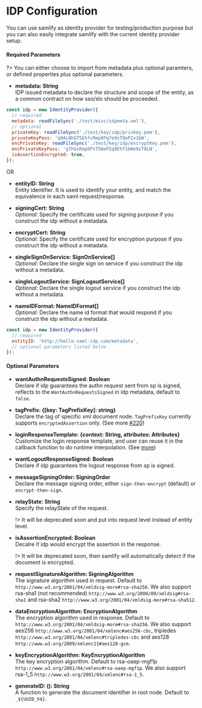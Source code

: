# IDP Configuration

You can use samlify as identity provider for testing/production purpose but you can also easily integrate samlify with the current identity provider setup.

#### Required Parameters

?> You can either choose to import from metadata plus optional paramters, or defined properties plus optional parameters.

- **metadata: String**<br/>
  IDP issued metadata to declare the structure and scope of the entity, as a common contract on how sso/slo should be proceeded.

```js
const idp = new IdentityProvider({
  // required
  metadata: readFileSync('./test/misc/idpmeta.xml'),
  // optional
  privateKey: readFileSync('./test/key/idp/privkey.pem'),
  privateKeyPass: 'q9ALNhGT5EhfcRmp8Pg7e9zTQeP2x1bW',
  encPrivateKey: readFileSync('./test/key/idp/encryptKey.pem'),
  encPrivateKeyPass: 'g7hGcRmp8PxT5QeP2q9Ehf1bWe9zTALN',
  isAssertionEncrypted: true,
});
```

OR

- **entityID: String**<br/> Entity identifier. It is used to identify your entity, and match the equivalence in each saml request/response.

- **signingCert: String**<br/>
  _Optional_: Specify the certificate used for signing purpose if you construct the idp without a metadata.

- **encryptCert: String**<br/>
  _Optional_: Specify the certificate used for encryption purpose if you construct the idp without a metadata.

- **singleSignOnService: SignOnService[]**<br/>
  _Optional_: Declare the single sign on service if you construct the idp without a metadata.

- **singleLogoutService: SignLogoutService[]**<br/>
  _Optional_: Declare the single logout service if you construct the idp without a metadata.

- **nameIDFormat: NameIDFormat[]**<br/>
  _Optional_: Declare the name id format that would respond if you construct the idp without a metadata.

```js
const idp = new IdentityProvider({
  // required
  entityID: 'http://hello-saml-idp.com/metadata',
  // optional parameters listed below
});
```

#### Optional Parameters

- **wantAuthnRequestsSigned: Boolean**<br/>
  Declare if idp guarantees the authn request sent from sp is signed, reflects to the `WantAuthnRequestsSigned` in idp metadata, default to `false`.

- **tagPrefix: {[key: TagPrefixKey]: string}**<br/>
  Declare the tag of specific xml document node. `TagPrefixKey` currently supports `encryptedAssertion` only. (See more [#220](https://github.com/tngan/samlify/issues/220))

- **loginResponseTemplate: {context: String, attributes: Attributes}**<br/>
  Customize the login response template, and user can reuse it in the callback function to do runtime interpolation. (See [more](/template))

- **wantLogoutResponseSigned: Boolean**<br/>
  Declare if idp guarantees the logout response from sp is signed.

- **messageSigningOrder: SigningOrder**<br/>
  Declare the message signing order, either `sign-then-encrypt` (default) or `encrypt-then-sign`.

- **relayState: String**<br/>
  Specify the relayState of the request.

  !> It will be deprecated soon and put into request level instead of entity level.

- **isAssertionEncrypted: Boolean**<br/>
  Decalre if idp would encrypt the assertion in the response.

  !> It will be deprecated soon, then samlify will automatically detect if the document is encrypted.

- **requestSignatureAlgorithm: SigningAlgorithm**<br/>
  The signature algorithm used in request. Default to `http://www.w3.org/2001/04/xmldsig-more#rsa-sha256`. We also support rsa-sha1 (not recommended) `http://www.w3.org/2000/09/xmldsig#rsa-sha1` and rsa-sha2 `http://www.w3.org/2001/04/xmldsig-more#rsa-sha512`.

- **dataEncryptionAlgorithm: EncryptionAlgorithm**<br/>
  The encryption algorithm used in response. Default to `http://www.w3.org/2001/04/xmldsig-more#rsa-sha256`. We also support aes256 `http://www.w3.org/2001/04/xmlenc#aes256-cbc`, tripledes `http://www.w3.org/2001/04/xmlenc#tripledes-cbc` and aes128 `http://www.w3.org/2009/xmlenc11#aes128-gcm`.

- **keyEncryptionAlgorithm: KeyEncryptionAlgorithm**<br/>
  The key encryption algorithm. Default to rsa-oaep-mgf1p `http://www.w3.org/2001/04/xmlenc#rsa-oaep-mgf1p`. We also support rsa-1_5 `http://www.w3.org/2001/04/xmlenc#rsa-1_5`.

- **generateID: (): String**<br/>
  A function to generate the document identifier in root node. Default to `_${UUID_V4}`.
